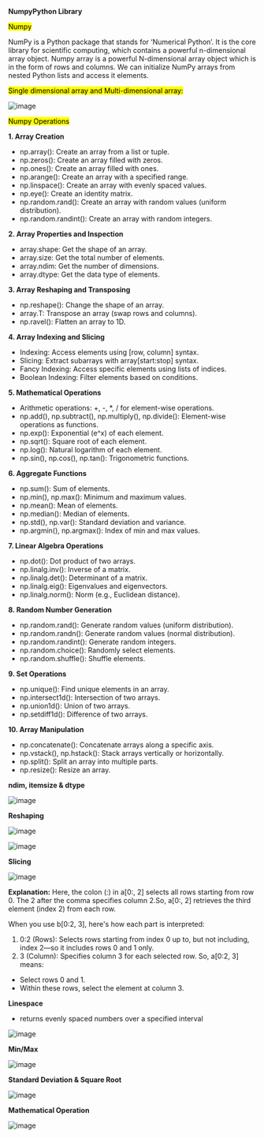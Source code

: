 **NumpyPython Library** 

<mark>Numpy</mark>

NumPy is a Python package that stands for ‘Numerical Python’. It is the core library for scientific computing, which contains a powerful n-dimensional array object.
Numpy array is a powerful N-dimensional array object which is in the form of rows and columns. We can initialize NumPy arrays from nested Python lists and access it elements.

<mark>Single dimensional array and Multi-dimensional array:</mark>

![image](https://github.com/user-attachments/assets/9be44f66-612b-4590-ac12-53d6a79703d8)


<mark>Numpy Operations</mark>

**1. Array Creation**
-	np.array(): Create an array from a list or tuple.
-	np.zeros(): Create an array filled with zeros.
-	np.ones(): Create an array filled with ones.
-	np.arange(): Create an array with a specified range.
-	np.linspace(): Create an array with evenly spaced values.
-	np.eye(): Create an identity matrix.
-	np.random.rand(): Create an array with random values (uniform distribution).
-	np.random.randint(): Create an array with random integers.

**2. Array Properties and Inspection**
-	array.shape: Get the shape of an array.
-	array.size: Get the total number of elements.
-	array.ndim: Get the number of dimensions.
-	array.dtype: Get the data type of elements.

**3. Array Reshaping and Transposing**
-	np.reshape(): Change the shape of an array.
-	array.T: Transpose an array (swap rows and columns).
-	np.ravel(): Flatten an array to 1D.

**4. Array Indexing and Slicing**
-	Indexing: Access elements using [row, column] syntax.
-	Slicing: Extract subarrays with array[start:stop] syntax.
-	Fancy Indexing: Access specific elements using lists of indices.
-	Boolean Indexing: Filter elements based on conditions.

**5. Mathematical Operations**
-	Arithmetic operations: +, -, *, / for element-wise operations.
-	np.add(), np.subtract(), np.multiply(), np.divide(): Element-wise operations as functions.
-	np.exp(): Exponential (e^x) of each element.
-	np.sqrt(): Square root of each element.
-	np.log(): Natural logarithm of each element.
-	np.sin(), np.cos(), np.tan(): Trigonometric functions.

**6. Aggregate Functions**
-	np.sum(): Sum of elements.
-	np.min(), np.max(): Minimum and maximum values.
-	np.mean(): Mean of elements.
-	np.median(): Median of elements.
-	np.std(), np.var(): Standard deviation and variance.
-	np.argmin(), np.argmax(): Index of min and max values.

**7. Linear Algebra Operations**
-	np.dot(): Dot product of two arrays.
-	np.linalg.inv(): Inverse of a matrix.
-	np.linalg.det(): Determinant of a matrix.
-	np.linalg.eig(): Eigenvalues and eigenvectors.
-	np.linalg.norm(): Norm (e.g., Euclidean distance).

**8. Random Number Generation**
-	np.random.rand(): Generate random values (uniform distribution).
-	np.random.randn(): Generate random values (normal distribution).
-	np.random.randint(): Generate random integers.
-	np.random.choice(): Randomly select elements.
-	np.random.shuffle(): Shuffle elements.

**9. Set Operations**
-	np.unique(): Find unique elements in an array.
-	np.intersect1d(): Intersection of two arrays.
-	np.union1d(): Union of two arrays.
-	np.setdiff1d(): Difference of two arrays.

**10. Array Manipulation**
-	np.concatenate(): Concatenate arrays along a specific axis.
-	np.vstack(), np.hstack(): Stack arrays vertically or horizontally.
-	np.split(): Split an array into multiple parts.
-	np.resize(): Resize an array.

**ndim, itemsize & dtype**

![image](https://github.com/user-attachments/assets/adc1d602-392c-4744-9f5a-7918ec7a303c)
 
**Reshaping**

![image](https://github.com/user-attachments/assets/2a847f3b-f1bd-4348-b2dd-3b4100c319e1)

![image](https://github.com/user-attachments/assets/029dc48a-e8de-4d8a-bd32-8174860118f5)


**Slicing**

![image](https://github.com/user-attachments/assets/666dbe08-b4ad-4230-ad18-b322a41eaf5a)

**Explanation:**
Here, the colon (:) in a[0:, 2] selects all rows starting from row 0.
The 2 after the comma specifies column 2.So, a[0:, 2] retrieves the third element (index 2) from each row.

When you use b[0:2, 3], here's how each part is interpreted:
1.	0:2 (Rows): Selects rows starting from index 0 up to, but not including, index 2—so it includes rows 0 and 1 only.
2.	3 (Column): Specifies column 3 for each selected row.
So, a[0:2, 3] means:
-	Select rows 0 and 1.
-	Within these rows, select the element at column 3.

**Linespace**
-	returns evenly spaced numbers over a specified interval

![image](https://github.com/user-attachments/assets/afead951-10b0-43bd-b978-e061a3abfe04)

**Min/Max**

![image](https://github.com/user-attachments/assets/6725e324-10ec-4c3f-a2a0-6f508f9d1954)

**Standard Deviation & Square Root**

![image](https://github.com/user-attachments/assets/f01ed759-1d28-4afb-91de-5c8fbc7cf952)

**Mathematical Operation**

![image](https://github.com/user-attachments/assets/8019155c-c2aa-44ba-9759-a57abbe86ccc)
 

